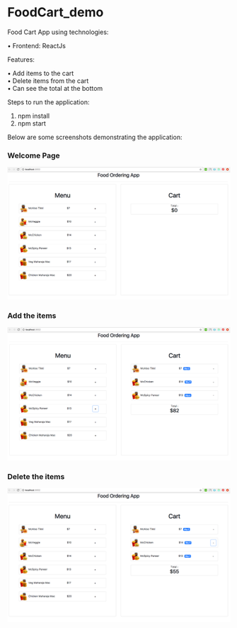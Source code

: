 # FoodCart_demo

Food Cart App using technologies:

• Frontend: ReactJs

Features:

• Add items to the cart </br>
• Delete items from the cart </br>
• Can see the total at the bottom

Steps to run the application:

1. npm install
2. npm start

Below are some screenshots demonstrating the application:

### Welcome Page
![](images/1.png)

### Add the items
![](images/2.png)

### Delete the items
![](images/3.png)

